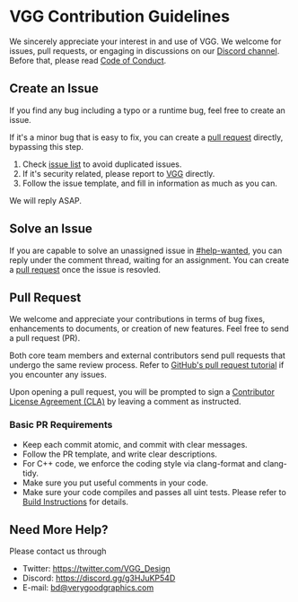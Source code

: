 # VGG Contribution Guidelines

We sincerely appreciate your interest in and use of VGG. We welcome for issues, pull requests, or engaging in discussions on our [Discord channel](#contact-us). Before that, please read [Code of Conduct](CODE_OF_CONDUCT.md).

## Create an Issue

If you find any bug including a typo or a runtime bug, feel free to create an issue.

If it's a minor bug that is easy to fix, you can create a [pull request](#pull-request) directly, bypassing this step.

1. Check [issue list](https://github.com/verygoodgraphics/vgg_runtime/issues) to avoid duplicated issues.
2. If it's security related, please report to [VGG](mailto:bd@verygoodgraphics.com) directly.
3. Follow the issue template, and fill in information as much as you can.

We will reply ASAP.

## Solve an Issue

If you are capable to solve an unassigned issue in [#help-wanted](https://github.com/verygoodgraphics/vgg_runtime/labels/help%20wanted), you can reply under the comment thread, waiting for an assignment. You can create a [pull request](#pull-request) once the issue is resovled.

## Pull Request

We welcome and appreciate your contributions in terms of bug fixes, enhancements to documents, or creation of new features. Feel free to send a pull request (PR).

Both core team members and external contributors send pull requests that undergo the same review process. Refer to [GitHub's pull request tutorial](https://docs.github.com/en/pull-requests/collaborating-with-pull-requests) if you encounter any issues.

Upon opening a pull request, you will be prompted to sign a [Contributor License Agreement (CLA)](.github/CLA.md) by leaving a comment as instructed.

### Basic PR Requirements

- Keep each commit atomic, and commit with clear messages.
- Follow the PR template, and write clear descriptions.
- For C++ code, we enforce the coding style via clang-format and clang-tidy.
- Make sure you put useful comments in your code.
- Make sure your code compiles and passes all uint tests. Please refer to [Build Instructions](README.md#build-instructions) for details.

## Need More Help?

Please contact us through
- Twitter: https://twitter.com/VGG_Design
- Discord: https://discord.gg/g3HJuKP54D
- E-mail: bd@verygoodgraphics.com
